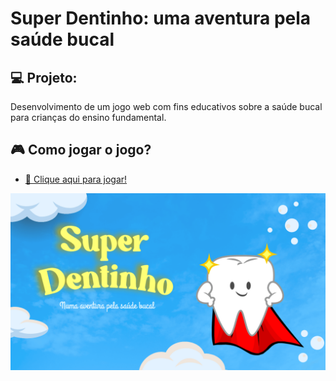 # Super Dentinho: uma aventura pela saúde bucal

## 💻 Projeto: 

Desenvolvimento de um jogo web com fins educativos sobre a saúde bucal para crianças do ensino fundamental.

## 🎮 Como jogar o jogo?

-  <a href="https://gustavoestevesr.github.io/super-dentinho/">🔗 Clique aqui para jogar! </a>

![alt text](https://github.com/gustavoestevesr/super-dentinho/blob/main/images/backgrounds/START%20COMPLETO.png)


